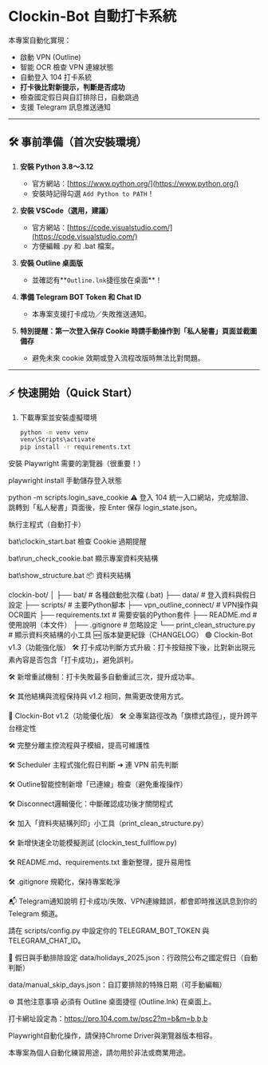 # Clockin-Bot 自動打卡系統

本專案自動化實現：
- 啟動 VPN (Outline)
- 智能 OCR 檢查 VPN 連線狀態
- 自動登入 104 打卡系統
- **打卡後比對新提示，判斷是否成功**
- 檢查國定假日與自訂排除日，自動跳過
- 支援 Telegram 訊息推送通知

---

## 🛠 事前準備（首次安裝環境）

1. **安裝 Python 3.8～3.12**
   - 官方網站：[https://www.python.org/](https://www.python.org/)
   - 安裝時記得勾選 `Add Python to PATH`！

2. **安裝 VSCode（選用，建議）**
   - 官方網站：[https://code.visualstudio.com/](https://code.visualstudio.com/)
   - 方便編輯 .py 和 .bat 檔案。

3. **安裝 Outline 桌面版**
   - 並確認有**`Outline.lnk`捷徑放在桌面**！

4. **準備 Telegram BOT Token 和 Chat ID**
   - 本專案支援打卡成功／失敗推送通知。

5. **特別提醒：第一次登入保存 Cookie 時請手動操作到「私人秘書」頁面並截圖備存**
   - 避免未來 cookie 效期或登入流程改版時無法比對問題。

---

## ⚡ 快速開始（Quick Start）

1. 下載專案並安裝虛擬環境
   ```bash
   python -m venv venv
   venv\Scripts\activate
   pip install -r requirements.txt
安裝 Playwright 需要的瀏覽器（很重要！）

playwright install
手動儲存登入狀態

python -m scripts.login_save_cookie
⚠️ 登入 104 統一入口網站，完成驗證、跳轉到「私人秘書」頁面後，按 Enter 保存 login_state.json。

執行主程式（自動打卡）

bat\clockin_start.bat
檢查 Cookie 過期提醒

bat\run_check_cookie.bat
顯示專案資料夾結構

bat\show_structure.bat
📦 資料夾結構

clockin-bot/
│
├── bat/                  # 各種啟動批次檔 (.bat)
├── data/                 # 登入資料與假日設定
├── scripts/              # 主要Python腳本
├── vpn_outline_connect/  # VPN操作與OCR圖片
├── requirements.txt      # 需要安裝的Python套件
├── README.md             # 使用說明（本文件）
├── .gitignore            # 忽略設定
└── print_clean_structure.py  # 顯示資料夾結構的小工具
🆕 版本變更紀錄（CHANGELOG）
🟢 Clockin-Bot v1.3（功能強化版）
🛠 打卡成功判斷方式升級：打卡按鈕按下後，比對新出現元素內容是否包含「打卡成功」，避免誤判。

🛠 新增重試機制：打卡失敗最多自動重試三次，提升成功率。

🛠 其他結構與流程保持與 v1.2 相同，無需更改使用方式。

🔵 Clockin-Bot v1.2（功能優化版）
🛠 全專案路徑改為「旗標式路徑」，提升跨平台穩定性

🛠 完整分離主控流程與子模組，提高可維護性

🛠 Scheduler 主程式強化假日判斷 ➔ 連 VPN 前先判斷

🛠 Outline智能控制新增「已連線」檢查（避免重複操作）

🛠 Disconnect邏輯優化：中斷確認成功後才關閉程式

🛠 加入「資料夾結構列印」小工具（print_clean_structure.py）

🛠 新增快速全功能模擬測試 (clockin_test_fullflow.py)

🛠 README.md、requirements.txt 重新整理，提升易用性

🛠 .gitignore 規範化，保持專案乾淨

📬 Telegram通知說明
打卡成功/失敗、VPN連線錯誤，都會即時推送訊息到你的 Telegram 頻道。

請在 scripts/config.py 中設定你的 TELEGRAM_BOT_TOKEN 與 TELEGRAM_CHAT_ID。

📅 假日與手動排除設定
data/holidays_2025.json：行政院公布之國定假日（自動判斷）

data/manual_skip_days.json：自訂要排除的特殊日期（可手動編輯）

⚙️ 其他注意事項
必須有 Outline 桌面捷徑 (Outline.lnk) 在桌面上。

打卡網址設定為：https://pro.104.com.tw/psc2?m=b&m=b,b,b

Playwright自動化操作，請保持Chrome Driver與瀏覽器版本相容。

本專案為個人自動化練習用途，請勿用於非法或商業用途。









